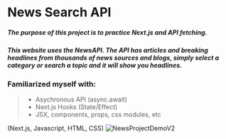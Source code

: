 # News Search API

##### The purpose of this project is to practice Next.js and API fetching.

##### This website uses the NewsAPI. The API has articles and breaking headlines from thousands of news sources and blogs, simply select a category or search a topic and it will show you headlines.

### Familiarized myself with:
> - Asychronous API (async.await)
> - Next.js Hooks (State/Effect)
> - JSX, components, props, css modules, etc

(Next.js, Javascript, HTML, CSS)
![NewsProjectDemoV2](https://github.com/user-attachments/assets/8b4d34b7-7303-4dfe-b11e-a4cf8800b7cf)

